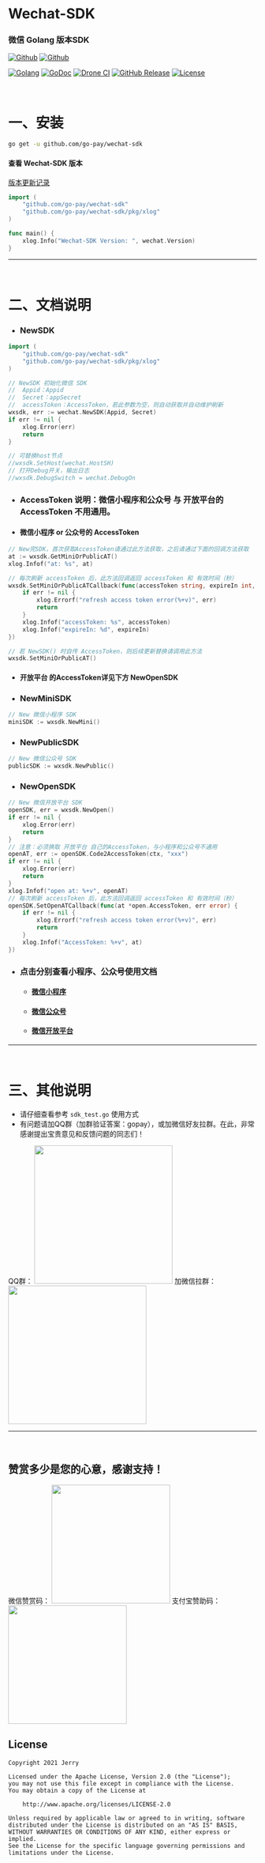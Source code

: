# Wechat-SDK

### 微信 Golang 版本SDK

[![Github](https://img.shields.io/github/followers/iGoogle-ink?label=Follow&style=social)](https://github.com/iGoogle-ink)
[![Github](https://img.shields.io/github/forks/go-pay/wechat-sdk?label=Fork&style=social)](https://github.com/go-pay/wechat-sdk/fork)

[![Golang](https://img.shields.io/badge/golang-1.16-brightgreen.svg)](https://golang.google.cn)
[![GoDoc](https://img.shields.io/badge/doc-pkg.go.dev-informational.svg)](https://pkg.go.dev/github.com/go-pay/wechat-sdk)
[![Drone CI](https://cloud.drone.io/api/badges/go-pay/wechat-sdk/status.svg)](https://cloud.drone.io/go-pay/wechat-sdk)
[![GitHub Release](https://img.shields.io/github/v/release/go-pay/wechat-sdk)](https://github.com/go-pay/wechat-sdk/releases)
[![License](https://img.shields.io/github/license/go-pay/wechat-sdk)](https://www.apache.org/licenses/LICENSE-2.0)

<br>

# 一、安装

```bash
go get -u github.com/go-pay/wechat-sdk
```

#### 查看 Wechat-SDK 版本

[版本更新记录](https://github.com/go-pay/wechat-sdk/blob/main/release_note.txt)

```go
import (
    "github.com/go-pay/wechat-sdk"
    "github.com/go-pay/wechat-sdk/pkg/xlog"
)

func main() {
    xlog.Info("Wechat-SDK Version: ", wechat.Version)
}
```

---

<br>

# 二、文档说明

- ### NewSDK

```go
import (
    "github.com/go-pay/wechat-sdk"
    "github.com/go-pay/wechat-sdk/pkg/xlog"
)

// NewSDK 初始化微信 SDK
//  Appid：Appid
//  Secret：appSecret
//  accessToken：AccessToken，若此参数为空，则自动获取并自动维护刷新
wxsdk, err := wechat.NewSDK(Appid, Secret)
if err != nil {
    xlog.Error(err)
    return
}

// 可替换host节点
//wxsdk.SetHost(wechat.HostSH)
// 打开Debug开关，输出日志
//wxsdk.DebugSwitch = wechat.DebugOn
```

- ### AccessToken 说明：微信小程序和公众号 与 开放平台的 AccessToken 不用通用。

- #### 微信小程序 or 公众号的 AccessToken
```go
// New完SDK，首次获取AccessToken请通过此方法获取，之后请通过下面的回调方法获取
at := wxsdk.GetMiniOrPublicAT()
xlog.Infof("at: %s", at)

// 每次刷新 accessToken 后，此方法回调返回 accessToken 和 有效时间（秒）
wxsdk.SetMiniOrPublicATCallback(func(accessToken string, expireIn int, err error) {
    if err != nil {
        xlog.Errorf("refresh access token error(%+v)", err)
        return
    }
    xlog.Infof("accessToken: %s", accessToken)
    xlog.Infof("expireIn: %d", expireIn)
})

// 若 NewSDK() 时自传 AccessToken，则后续更新替换请调用此方法
wxsdk.SetMiniOrPublicAT()
```

- #### 开放平台 的AccessToken详见下方 NewOpenSDK

- ### NewMiniSDK

```go
// New 微信小程序 SDK
miniSDK := wxsdk.NewMini()
```

- ### NewPublicSDK

```go
// New 微信公众号 SDK
publicSDK := wxsdk.NewPublic()
```

- ### NewOpenSDK

```go
// New 微信开放平台 SDK
openSDK, err = wxsdk.NewOpen()
if err != nil {
    xlog.Error(err)
    return
}
// 注意：必须换取 开放平台 自己的AccessToken，与小程序和公众号不通用
openAT, err := openSDK.Code2AccessToken(ctx, "xxx")
if err != nil {
    xlog.Error(err)
    return
}
xlog.Infof("open at: %+v", openAT)
// 每次刷新 accessToken 后，此方法回调返回 accessToken 和 有效时间（秒）
openSDK.SetOpenATCallback(func(at *open.AccessToken, err error) {
    if err != nil {
        xlog.Errorf("refresh access token error(%+v)", err)
        return
    }
    xlog.Infof("AccessToken: %+v", at)
})
```

- ### 点击分别查看小程序、公众号使用文档

  * #### [微信小程序](https://github.com/go-pay/wechat-sdk/blob/main/doc/mini.md)
  * #### [微信公众号](https://github.com/go-pay/wechat-sdk/blob/main/doc/public.md)
  * #### [微信开放平台](https://github.com/go-pay/wechat-sdk/blob/main/doc/open.md)

---

<br>

# 三、其他说明

* 请仔细查看参考 `sdk_test.go` 使用方式
* 有问题请加QQ群（加群验证答案：gopay），或加微信好友拉群。在此，非常感谢提出宝贵意见和反馈问题的同志们！

QQ群：
<img width="280" height="280" src="https://raw.githubusercontent.com/go-pay/wechat-sdk/main/qq_gopay.png"/>
加微信拉群：
<img width="280" height="280" src="https://raw.githubusercontent.com/go-pay/wechat-sdk/main/wechat_jerry.png"/>

---

<br>

## 赞赏多少是您的心意，感谢支持！

微信赞赏码： <img width="240" height="240" src="https://raw.githubusercontent.com/go-pay/gopay/main/zanshang.png"/>
支付宝赞助码： <img width="240" height="240" src="https://raw.githubusercontent.com/go-pay/gopay/main/zanshang_zfb.png"/>

## License

```
Copyright 2021 Jerry

Licensed under the Apache License, Version 2.0 (the "License");
you may not use this file except in compliance with the License.
You may obtain a copy of the License at

    http://www.apache.org/licenses/LICENSE-2.0

Unless required by applicable law or agreed to in writing, software
distributed under the License is distributed on an "AS IS" BASIS,
WITHOUT WARRANTIES OR CONDITIONS OF ANY KIND, either express or implied.
See the License for the specific language governing permissions and
limitations under the License.
```